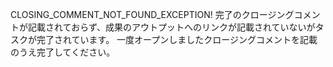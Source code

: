 CLOSING_COMMENT_NOT_FOUND_EXCEPTION!
完了のクロージングコメントが記載されておらず、成果のアウトプットへのリンクが記載されていないがタスクが完了されています。
一度オープンしましたクロージングコメントを記載のうえ完了してください。
